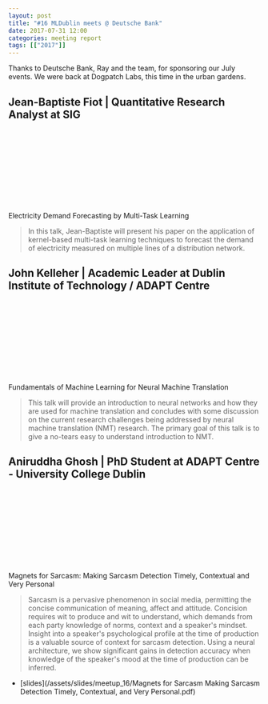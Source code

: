 ```yaml
---
layout: post
title: "#16 MLDublin meets @ Deutsche Bank"
date: 2017-07-31 12:00
categories: meeting report
tags: [["2017"]]
---
```


Thanks to Deutsche Bank, Ray and the team, for sponsoring our July events.
We were back at Dogpatch Labs, this time in the urban gardens.

## Jean-Baptiste Fiot | Quantitative Research Analyst at SIG

<div class="social-links">
<a class="link" data-title="Jean-Baptiste Fiot" href="https://ie.linkedin.com/in/jean-baptiste-fiot-ab5b3b28" target="_blank"> <svg class="icon icon-linkedin"><use xlink:href="#icon-linkedin"></use></svg> </a>
</div>

Electricity Demand Forecasting by Multi-Task Learning

> In this talk, Jean-Baptiste will present his paper on the application of kernel-based multi-task learning techniques to forecast the demand of electricity measured on multiple lines of a distribution network.

<!--
 - [slides](/assets/slides/meetup_16)
-->

## John Kelleher | Academic Leader at Dublin Institute of Technology / ADAPT Centre

<div class="social-links">
<a class="link" data-title="John Kelleher" href="https://ie.linkedin.com/in/john-d-kelleher-67b6544" target="_blank"> <svg class="icon icon-linkedin"><use xlink:href="#icon-linkedin"></use></svg> </a>
</div>

Fundamentals of Machine Learning for Neural Machine Translation

> This talk will provide an introduction to neural networks and how they are used for machine translation and concludes with some discussion on the current research challenges being addressed by neural machine translation (NMT) research. The primary goal of this talk is to give a no-tears easy to understand introduction to NMT.

<!--
 - [slides](/assets/slides/meetup_16/)
-->

## Aniruddha Ghosh | PhD Student at ADAPT Centre - University College Dublin

<div class="social-links">
<a class="link" data-title="Aniruddha Ghosh" href="https://ie.linkedin.com/in/aniruddha-ghosh-05057361" target="_blank"> <svg class="icon icon-linkedin"><use xlink:href="#icon-linkedin"></use></svg> </a>
</div>

Magnets for Sarcasm: Making Sarcasm Detection Timely, Contextual and Very Personal

> Sarcasm is a pervasive phenomenon in social media, permitting the concise communication of meaning, affect and attitude. Concision requires wit to produce and wit to understand, which demands from each party knowledge of norms, context and a speaker's mindset. Insight into a speaker's psychological profile at the time of production is a valuable source of context for sarcasm detection. Using a neural architecture, we show significant gains in detection accuracy when knowledge of the speaker's mood at the time of production can be inferred.

 - [slides](/assets/slides/meetup_16/Magnets for Sarcasm Making Sarcasm Detection Timely, Contextual, and Very Personal.pdf)

